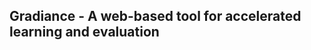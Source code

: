 **Gradiance - A web-based tool for accelerated learning and evaluation**
------------------------------------------------------------------------
